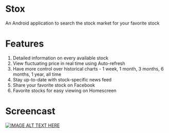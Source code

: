 # Stox
An Android application to search the stock market for your favorite stock

# Features
1. Detailed information on every available stock
2. View fluctuating price in real time using Auto-refresh
3. Have more control over historical charts - 1 week, 1 month, 3 months, 6 months, 1 year, all time
4. Stay up-to-date with stock-specific news feed
5. Share your favorite stock on Facebook
6. Favorite stocks for easy viewing on Homescreen

# Screencast
[![IMAGE ALT TEXT HERE](https://img.youtube.com/vi/A28Zg5xdfkc/0.jpg)](https://www.youtube.com/watch?v=A28Zg5xdfkc)
